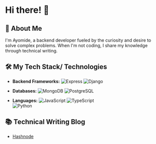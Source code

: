 # Hi there! 👋


## 🚀 About Me
I'm Ayomide, a backend developer fueled by the curiosity and desire to solve complex problems. When I'm not coding, I share my knowledge through technical writing.

## 🛠️ My Tech Stack/ Technologies
- **Backend Frameworks:** 
  ![Express](https://img.shields.io/badge/Express-000000?style=for-the-badge&logo=express&logoColor=white)
  ![Django](https://img.shields.io/badge/Django-092E20?style=for-the-badge&logo=django&logoColor=white)
  
- **Databases:** 
  ![MongoDB](https://img.shields.io/badge/MongoDB-47A248?style=for-the-badge&logo=mongodb&logoColor=white)
  ![PostgreSQL](https://img.shields.io/badge/PostgreSQL-4169E1?style=for-the-badge&logo=postgresql&logoColor=white)  

- **Languages:** 
  ![JavaScript](https://img.shields.io/badge/JavaScript-F7DF1E?style=for-the-badge&logo=javascript&logoColor=black)
  ![TypeScript](https://img.shields.io/badge/TypeScript-3178C6?style=for-the-badge&logo=typescript&logoColor=white)  
  ![Python](https://img.shields.io/badge/Python-3776AB?style=for-the-badge&logo=python&logoColor=white)

## 📚 Technical Writing Blog
<!-- BLOG-POST-LIST:START -->
- [Hashnode](https://oxayomide.hashnode.dev)
<!-- BLOG-POST-LIST:END -->
